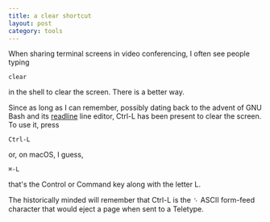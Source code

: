 ```yaml
---
title: a clear shortcut
layout: post
category: tools
---
```


When sharing terminal screens in video conferencing, I often see
people typing

    clear

in the shell to clear the screen. There is a better way.

Since as long as I can remember, possibly dating back to the
advent of GNU Bash and its [readline][readline] line editor, Ctrl-L
has been present to clear the screen. To use it, press

    Ctrl-L

or, on macOS, I guess,

    ⌘-L

that's the Control or Command key along with the letter L.

The historically minded will remember that Ctrl-L is the ␌
ASCII form-feed character that would eject a page when sent
to a Teletype.

[readline]: https://en.wikipedia.org/wiki/GNU_Readline
